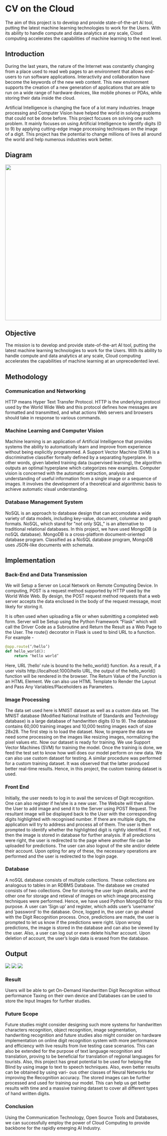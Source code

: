 # CV on the Cloud

The aim of this project is to develop and provide state-of-the-art AI tool, putting the latest machine learning technologies to work for the Users. With its ability to handle compute and data analytics at any scale, Cloud computing accelerates the capabilities of machine learning to the next level.

## Introduction

During the last years, the nature of the Internet was constantly changing from a place used to read web pages to an environment that allows end-users to run software applications. Interactivity and collaboration have become the keywords of the new web content. This new environment supports the creation of a new generation of applications that are able to run on a wide range of hardware devices, like mobile phones or PDAs, while storing their data inside the cloud.

Artificial Intelligence is changing the face of a lot many industries. Image processing and Computer Vision have helped the world in solving problems that could not be done before. This project focuses on solving one such problem. It mainly focuses on using Artificial Intelligence to identify digits (0 to 9) by applying cutting-edge image processing techniques on the image of a digit. This project has the potential to change millions of lives all around the world and help numerous industries work better.

## Diagram

<img src="/static/documentation_images/Diagram.png" width=500>

## Objective

The mission is to develop and provide state-of-the-art AI tool, putting the latest machine learning technologies to work for the Users. With its ability to handle compute and data analytics at any scale, Cloud computing accelerates the capabilities of machine learning at an unprecedented level.

## Methodology

### Communication and Networking

HTTP means Hyper Text Transfer Protocol. HTTP is the underlying protocol used by the World Wide Web and this protocol defines how messages are formatted and transmitted, and what actions Web servers and browsers should take in response to various commands.

### Machine Learning and Computer Vision

Machine learning is an application of Artificial Intelligence that provides systems the ability to automatically learn and improve from experience without being explicitly programmed. A Support Vector Machine (SVM) is a discriminative classifier formally defined by a separating hyperplane. In other words, given labeled training data (supervised learning), the algorithm outputs an optimal hyperplane which categorizes new examples. Computer vision is concerned with the automatic extraction, analysis and understanding of useful information from a single image or a sequence of images. It involves the development of a theoretical and algorithmic basis to achieve automatic visual understanding.

### Database Management System
NoSQL is an approach to database design that can accomodate a wide variety of data models, including key-value, document, columnar and graph formats. NoSQL, which stand for "not only SQL," is an alternative to traditional relational databases. In this project, we have used MongoDB (a noSQL database). MongoDB is a cross-platform document-oriented database program. Classified as a NoSQL database program, MongoDB uses JSON-like documents with schemata.

## Implementation

### Back-End and Data Transmission

We will Setup a Server on Local Network on Remote Computing Device. In computing, POST is a request method supported by HTTP used by the World Wide Web. By design, the POST request method requests that a web server accepts the data enclosed in the body of the request message, most likely for storing it.

It is often used when uploading a file or when submitting a completed web form. Server will be Setup using the Python Framework “Flask” which will call the Driver Code as a Subroutine and Return the Result as a Web Page to the User.
The route() decorator in Flask is used to bind URL to a function. For example - 

```python
@app.route(‘/hello’) 
def hello_world():
    return ‘hello world’
 ```
 
Here, URL ‘/hello’ rule is bound to the hello_world() function. As a result, if a user visits http://localhost:1000/hello URL, the output of the hello_world() function will be rendered in the browser. The Return Value of the Function is an HTML Element. We can also use HTML Template to Render the Layout and Pass Any Variables/Placeholders as Parameters.

### Image Processing

The data set used here is MNIST dataset as well as a custom data set. The MNIST database (Modified National Institute of Standards and Technology database) is a large database of handwritten digits (0 to 9). The database contains 60,000 training images and 10,000 testing images each of size 28x28. The first step is to load the dataset. Now, to prepare the data we need some processing on the images like resizing images, normalizing the pixel values etc. Now our dataset is ready for training. We use Support Vector Machines (SVM) for training the model. Once the training is done, we feed the test set to know how well does our model perform on new data. We can also use custom dataset for testing. A similar procedure was performed for a custom training dataset. It was observed that the latter produced better real-time results. Hence, in this project, the custom training dataset is used.

### Front End

Initially, the user needs to log in to avail the services of Digit recognition. One can also register if he/she is a new user. The Website will then allow the User to add image and send it to the Server using POST Request. The resultant image will be displayed back to the User with the corresponding digits highlighted with recognised number. If there are multiple digits, the application will try to address and process all of them. The user is then prompted to identify whether the highlighted digit is rightly identified. If not, then the image is stored in database for further analysis. If all predictions were right, the user is redirected to the page where another file can be uploaded for predictions. The user can also logout of the site and/or delete their account. Upon opting for any of these, the necessary operations are performed and the user is redirected to the login page.

### Database

A noSQL database consists of multiple collections. These collections are analogous to tables in an RDBMS Database. The database we created consists of two collections. One for storing the user login details, and the other one for storage and retieval of images on which image processing techniques were performed. Hence, we have used Python MongoDB for this purpose. A user can ’Sign up’ and register, which adds user’s ’username’ and ’password’ to the database. Once, logged in, the user can go ahead with the Digit Recognition process. Once, predictions are made, the user is prompted to let us know if the predictions were right. Upon wrong predictions, the image is stored in the database and can also be viewed by the user. Also, a user can log out or even delete his/her account. Upon deletion of account, the user’s login data is erased from the database.

## Output

<img src="/static/documentation_images/image1.png">
<img src="/static/documentation_images/image2.png">
<img src="/static/documentation_images/image3.png">

### Result

Users will be able to get On-Demand Handwritten Digit Recognition without performance Taxing on their own device and Databases can be used to store the Input Images for further studies.

### Future Scope

Future studies might consider designing such more systems for handwritten characters recognition, object recognition, image segmentation, handwriting recognition and future studies also might consider on hardware implementation on online digit recognition system with more performance and efficiency with live results from live testing case scenarios. This can also be extended for the purpose of text language recognition and translation, proving to be beneficial for translation of regional languages for tourists. Also, this project has great potential to be used for helping the Blind by using image to text to speech techniques. Also, even better results can be obtained by using vari- ous other classes of Neural Networks for improving the Recognition accuracy. The stored images can be further processed and used for training our model. This can help us get better results with time and a massive training dataset to cover all different types of hand written digits.

### Conclusion

Using the Communication Technology, Open Source Tools and Databases, we can successfully employ the power of Cloud Computing to provide backbone for the rapidly emerging AI Industry.
